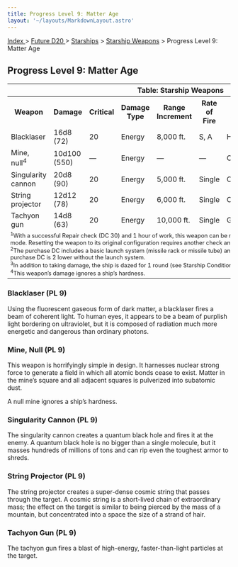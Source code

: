 ```yaml
---
title: Progress Level 9: Matter Age
layout: '~/layouts/MarkdownLayout.astro'
---
```


[ Index ](/) > [ Future D20 ](/future.d20.srd) > [Starships](/future.d20.srd/starships) > [Starship Weapons](/future.d20.srd/starships/starship) > Progress Level 9: Matter Age

## Progress Level 9: Matter Age


<table> <tr><th colspan="9">Table: Starship Weapons</th></tr> <tr><th>Weapon</th><th>Damage</th><th>Critical</th><th>Damage Type</th><th>Range Increment</th><th>Rate of Fire</th><th>Minimum Ship Size</th><th>Purchase DC</th><th>Restriction</th></tr> <tr><td>Blacklaser</td><td>16d8 (72)</td><td>20</td><td>Energy</td><td>8,000 ft.</td><td>S, A</td><td>Huge</td><td>50</td><td>Mil (+3)</td></tr> <tr class="shaded"><td>Mine, null<sup>4</sup></td><td>10d100 (550)</td><td>—</td><td>Energy</td><td>—</td><td>—</td><td>Colossal</td><td>53</td><td>Mil (+3)</td></tr> <tr><td>Singularity cannon</td><td>20d8 (90)</td><td>20</td><td>Energy</td><td>5,000 ft.</td><td>Single</td><td>Colossal</td><td>53</td><td>Mil (+3)</td></tr> <tr class="shaded"><td>String projector</td><td>12d12 (78)</td><td>20</td><td>Energy</td><td>6,000 ft.</td><td>Single</td><td>Colossal</td><td>54</td><td>Mil (+3)</td></tr> <tr><td>Tachyon gun</td><td>14d8 (63)</td><td>20</td><td>Energy</td><td>10,000 ft.</td><td>Single</td><td>Gargantuan</td><td>52</td><td>Mil (+3)</td></tr> <tr><td colspan="9" style="text-align: left; font-size: .8em;"> <sup>1</sup>With a successful Repair check (DC 30) and 1 hour of work, this weapon can be modified for semiautomatic or automatic fire mode. Resetting the weapon to its original configuration requires another check and another hour of labor.<br/> <sup>2</sup>The purchase DC includes a basic launch system (missile rack or missile tube) and eight missiles with warheads. The purchase DC is 2 lower without the launch system.<br/> <sup>3</sup>In addition to taking damage, the ship is dazed for 1 round (see Starship Condition Summary).<br/> <sup>4</sup>This weapon’s damage ignores a ship’s hardness.<br/> </td></tr> </table>



### Blacklaser (PL 9)

Using the fluorescent gaseous form of dark matter, a blacklaser fires a beam
of coherent light. To human eyes, it appears to be a beam of purplish light
bordering on ultraviolet, but it is composed of radiation much more energetic
and dangerous than ordinary photons.

### Mine, Null (PL 9)

This weapon is horrifyingly simple in design. It harnesses nuclear strong
force to generate a field in which all atomic bonds cease to exist. Matter in
the mine’s square and all adjacent squares is pulverized into subatomic dust.

A null mine ignores a ship’s hardness.

### Singularity Cannon (PL 9)

The singularity cannon creates a quantum black hole and fires it at the enemy.
A quantum black hole is no bigger than a single molecule, but it masses
hundreds of millions of tons and can rip even the toughest armor to shreds.

### String Projector (PL 9)

The string projector creates a super-dense cosmic string that passes through
the target. A cosmic string is a short-lived chain of extraordinary mass; the
effect on the target is similar to being pierced by the mass of a mountain,
but concentrated into a space the size of a strand of hair.

### Tachyon Gun (PL 9)

The tachyon gun fires a blast of high-energy, faster-than-light particles at
the target.

